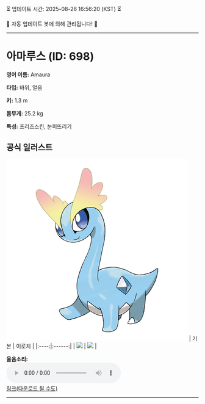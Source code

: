 
⏳ 업데이트 시간: 2025-08-26 16:56:20 (KST) ⏳

🤖 자동 업데이트 봇에 의해 관리됩니다! 🤖

---

# 아마루스 (ID: 698)
**영어 이름:** Amaura

**타입:** 바위, 얼음

**키:** 1.3 m

**몸무게:** 25.2 kg

**특성:** 프리즈스킨, 눈퍼뜨리기

## 공식 일러스트
![](https://raw.githubusercontent.com/PokeAPI/sprites/master/sprites/pokemon/other/official-artwork/698.png)
| 기본 | 이로치 |
|:----:|:------:|
| <img src="http://play.pokemonshowdown.com/sprites/ani/amaura.gif" width="200"> | <img src="http://play.pokemonshowdown.com/sprites/ani-shiny/amaura.gif" width="200"> |

**울음소리:**<br><audio controls src="https://raw.githubusercontent.com/PokeAPI/cries/main/cries/pokemon/latest/698.ogg"></audio><br> [링크(다운로드 될 수도)](https://raw.githubusercontent.com/PokeAPI/cries/main/cries/pokemon/latest/698.ogg)


---

